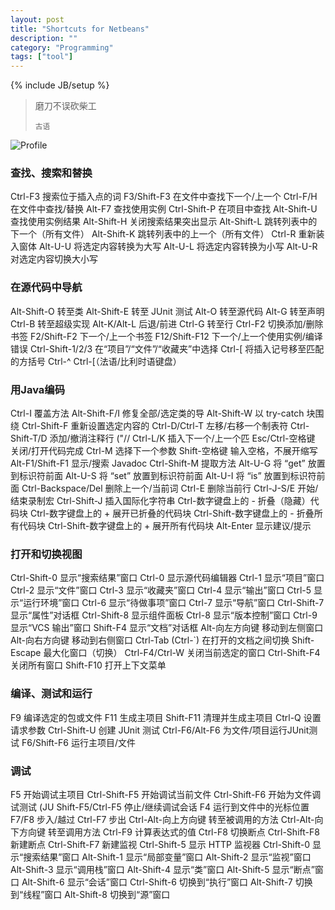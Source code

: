 ```yaml
---
layout: post
title: "Shortcuts for Netbeans"
description: ""
category: "Programming"
tags: ["tool"]
---
```


{% include JB/setup %}

<blockquote>
	<p>磨刀不误砍柴工</p>
	<small>古语</small>
</blockquote>


![Profile](http://4.bp.blogspot.com/-SeL9EHvb3nk/UYoQLhNPKSI/AAAAAAAAA6o/CnvhGkfdAzk/s320/1911488.png)


### 查找、搜索和替换

Ctrl-F3 搜索位于插入点的词
F3/Shift-F3 在文件中查找下一个/上一个
Ctrl-F/H 在文件中查找/替换
Alt-F7 查找使用实例
Ctrl-Shift-P 在项目中查找
Alt-Shift-U 查找使用实例结果
Alt-Shift-H 关闭搜索结果突出显示
Alt-Shift-L 跳转列表中的下一个（所有文件）
Alt-Shift-K 跳转列表中的上一个（所有文件）
Ctrl-R 重新装入窗体
Alt-U-U 将选定内容转换为大写
Alt-U-L 将选定内容转换为小写
Alt-U-R 对选定内容切换大小写

### 在源代码中导航

Alt-Shift-O 转至类
Alt-Shift-E  转至 JUnit 测试
Alt-O 转至源代码
Alt-G 转至声明
Ctrl-B 转至超级实现
Alt-K/Alt-L 后退/前进
Ctrl-G 转至行
Ctrl-F2  切换添加/删除书签
F2/Shift-F2  下一个/上一个书签
F12/Shift-F12 下一个/上一个使用实例/编译错误
Ctrl-Shift-1/2/3 在“项目”/“文件”/“收藏夹”中选择
Ctrl-[ 将插入记号移至匹配的方括号
Ctrl-^ Ctrl-[（法语/比利时语键盘）

### 用Java编码

Ctrl-I 覆盖方法
Alt-Shift-F/I 修复全部/选定类的导
Alt-Shift-W 以 try-catch 块围绕
Ctrl-Shift-F 重新设置选定内容的
Ctrl-D/Ctrl-T 左移/右移一个制表符
Ctrl-Shift-T/D 添加/撤消注释行 ("//
Ctrl-L/K 插入下一个/上一个匹
Esc/Ctrl-空格键 关闭/打开代码完成
Ctrl-M 选择下一个参数
Shift-空格键 输入空格，不展开缩写
Alt-F1/Shift-F1 显示/搜索 Javadoc
Ctrl-Shift-M  提取方法
Alt-U-G 将 “get” 放置到标识符前面
Alt-U-S 将 “set” 放置到标识符前面
Alt-U-I 将 “is” 放置到标识符前面
Ctrl-Backspace/Del 删除上一个/当前词
Ctrl-E 删除当前行
Ctrl-J-S/E 开始/结束录制宏
Ctrl-Shift-J  插入国际化字符串
Ctrl-数字键盘上的 - 折叠（隐藏）代码块
Ctrl-数字键盘上的 + 展开已折叠的代码块
Ctrl-Shift-数字键盘上的 - 折叠所有代码块
Ctrl-Shift-数字键盘上的 + 展开所有代码块
Alt-Enter 显示建议/提示

### 打开和切换视图

Ctrl-Shift-0 显示“搜索结果”窗口
Ctrl-0 显示源代码编辑器
Ctrl-1 显示“项目”窗口
Ctrl-2 显示“文件”窗口
Ctrl-3 显示“收藏夹”窗口
Ctrl-4 显示“输出”窗口
Ctrl-5 显示“运行环境”窗口
Ctrl-6 显示“待做事项”窗口
Ctrl-7 显示“导航”窗口
Ctrl-Shift-7 显示“属性”对话框
Ctrl-Shift-8 显示组件面板
Ctrl-8 显示“版本控制”窗口
Ctrl-9 显示“VCS 输出”窗口
Shift-F4 显示“文档”对话框
Alt-向左方向键 移动到左侧窗口
Alt-向右方向键 移动到右侧窗口
Ctrl-Tab (Ctrl-`) 在打开的文档之间切换
Shift-Escape 最大化窗口（切换）
Ctrl-F4/Ctrl-W 关闭当前选定的窗口
Ctrl-Shift-F4 关闭所有窗口
Shift-F10 打开上下文菜单

### 编译、测试和运行

F9 编译选定的包或文件
F11 生成主项目
Shift-F11 清理并生成主项目
Ctrl-Q 设置请求参数
Ctrl-Shift-U 创建 JUnit 测试
Ctrl-F6/Alt-F6 为文件/项目运行JUnit测试
F6/Shift-F6 运行主项目/文件

### 调试

F5 开始调试主项目
Ctrl-Shift-F5 开始调试当前文件
Ctrl-Shift-F6 开始为文件调试测试 (JU
Shift-F5/Ctrl-F5 停止/继续调试会话
F4 运行到文件中的光标位置
F7/F8 步入/越过
Ctrl-F7 步出
Ctrl-Alt-向上方向键 转至被调用的方法
Ctrl-Alt-向下方向键 转至调用方法
Ctrl-F9 计算表达式的值
Ctrl-F8 切换断点
Ctrl-Shift-F8 新建断点
Ctrl-Shift-F7 新建监视
Ctrl-Shift-5 显示 HTTP 监视器
Ctrl-Shift-0 显示“搜索结果”窗口
Alt-Shift-1 显示“局部变量”窗口
Alt-Shift-2 显示“监视”窗口
Alt-Shift-3 显示“调用栈”窗口
Alt-Shift-4 显示“类”窗口
Alt-Shift-5 显示“断点”窗口
Alt-Shift-6 显示“会话”窗口
Ctrl-Shift-6 切换到“执行”窗口
Alt-Shift-7 切换到“线程”窗口
Alt-Shift-8 切换到“源”窗口 
